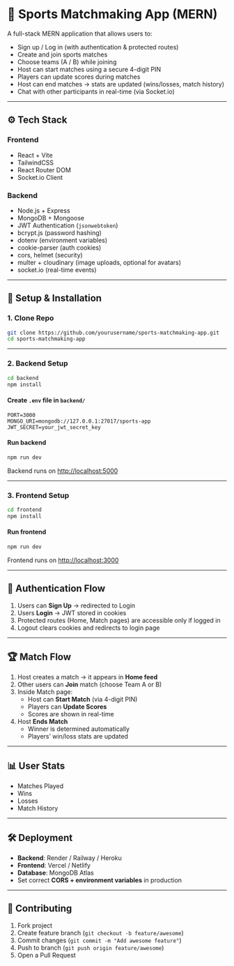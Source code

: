 # 🏀 Sports Matchmaking App (MERN)

A full-stack MERN application that allows users to:
- Sign up / Log in (with authentication & protected routes)
- Create and join sports matches
- Choose teams (A / B) while joining
- Host can start matches using a secure 4-digit PIN
- Players can update scores during matches
- Host can end matches → stats are updated (wins/losses, match history)
- Chat with other participants in real-time (via Socket.io)

---

## ⚙️ Tech Stack

### Frontend
- React + Vite
- TailwindCSS
- React Router DOM
- Socket.io Client

### Backend
- Node.js + Express
- MongoDB + Mongoose
- JWT Authentication (`jsonwebtoken`)
- bcrypt.js (password hashing)
- dotenv (environment variables)
- cookie-parser (auth cookies)
- cors, helmet (security)
- multer + cloudinary (image uploads, optional for avatars)
- socket.io (real-time events)

---

## 🚀 Setup & Installation

### 1. Clone Repo
```bash
git clone https://github.com/yourusername/sports-matchmaking-app.git
cd sports-matchmaking-app
```

---

### 2. Backend Setup
```bash
cd backend
npm install
```

#### Create `.env` file in `backend/`
```env
PORT=3000
MONGO_URI=mongodb://127.0.0.1:27017/sports-app
JWT_SECRET=your_jwt_secret_key
```

#### Run backend
```bash
npm run dev
```
Backend runs on [http://localhost:5000](http://localhost:5000)

---

### 3. Frontend Setup
```bash
cd frontend
npm install
```
#### Run frontend
```bash
npm run dev
```
Frontend runs on [http://localhost:3000](http://localhost:3000)

---

## 🔑 Authentication Flow
1. Users can **Sign Up** → redirected to Login
2. Users **Login** → JWT stored in cookies
3. Protected routes (Home, Match pages) are accessible only if logged in
4. Logout clears cookies and redirects to login page

---

## 🏆 Match Flow
1. Host creates a match → it appears in **Home feed**
2. Other users can **Join** match (choose Team A or B)
3. Inside Match page:
   - Host can **Start Match** (via 4-digit PIN)
   - Players can **Update Scores**
   - Scores are shown in real-time
4. Host **Ends Match**
   - Winner is determined automatically
   - Players’ win/loss stats are updated

---

## 📊 User Stats
- Matches Played
- Wins
- Losses
- Match History

---

## 🛠️ Deployment
- **Backend**: Render / Railway / Heroku
- **Frontend**: Vercel / Netlify
- **Database**: MongoDB Atlas
- Set correct **CORS + environment variables** in production

---

## 🤝 Contributing
1. Fork project
2. Create feature branch (`git checkout -b feature/awesome`)
3. Commit changes (`git commit -m "Add awesome feature"`)
4. Push to branch (`git push origin feature/awesome`)
5. Open a Pull Request

